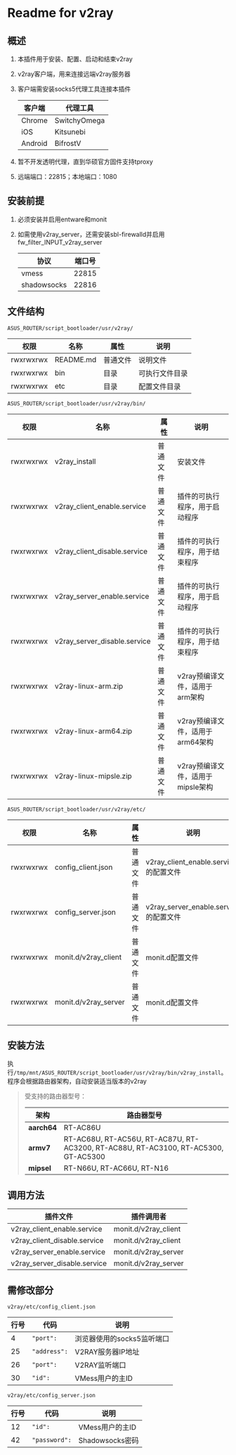 # Readme for v2ray

## 概述

1. 本插件用于安装、配置、启动和结束v2ray
2. v2ray客户端，用来连接远端v2ray服务器
3. 客户端需安装socks5代理工具连接本插件

   | 客户端    | 代理工具      |
   | --------- | ---------     |
   | Chrome    | SwitchyOmega  |
   | iOS       | Kitsunebi     |
   | Android   | BifrostV      |

4. 暂不开发透明代理，直到华硕官方固件支持tproxy
5. 远端端口：22815；本地端口：1080

## 安装前提

1. 必须安装并启用entware和monit
2. 如需使用v2ray_server，还需安装sbl-firewalld并启用fw_filter_INPUT_v2ray_server
   
   | 协议          | 端口号    |
   | ---           | ----      |
   | vmess         | 22815     |
   | shadowsocks   | 22816     |

## 文件结构

`ASUS_ROUTER/script_bootloader/usr/v2ray/`

| 权限      | 名称     | 属性     | 说明   |
| --------- | -------- | -------- | -------- |
| rwxrwxrwx | README.md | 普通文件 | 说明文件 |
| rwxrwxrwx | bin    | 目录     | 可执行文件目录 |
| rwxrwxrwx | etc    | 目录     | 配置文件目录 |

`ASUS_ROUTER/script_bootloader/usr/v2ray/bin/`

| 权限      | 名称                     | 属性     | 说明                                       |
| --------- | ------------------------ | -------- | ------------------------------------------ |
| rwxrwxrwx | v2ray_install         | 普通文件 | 安装文件                       |
| rwxrwxrwx | v2ray_client_enable.service  | 普通文件 | 插件的可执行程序，用于启动程序 |
| rwxrwxrwx | v2ray_client_disable.service | 普通文件 | 插件的可执行程序，用于结束程序 |
| rwxrwxrwx | v2ray_server_enable.service  | 普通文件 | 插件的可执行程序，用于启动程序 |
| rwxrwxrwx | v2ray_server_disable.service | 普通文件 | 插件的可执行程序，用于结束程序 |
| rwxrwxrwx | v2ray-linux-arm.zip | 普通文件 | v2ray预编译文件，适用于arm架构 |
| rwxrwxrwx | v2ray-linux-arm64.zip | 普通文件 | v2ray预编译文件，适用于arm64架构 |
| rwxrwxrwx | v2ray-linux-mipsle.zip | 普通文件 | v2ray预编译文件，适用于mipsle架构 |

`ASUS_ROUTER/script_bootloader/usr/v2ray/etc/`

| 权限      | 名称          | 属性     | 说明                 |
| --------- | ------------- | -------- | -------------------- |
| rwxrwxrwx | config_client.json | 普通文件 | v2ray_client_enable.service的配置文件 |
| rwxrwxrwx | config_server.json | 普通文件 | v2ray_server_enable.service的配置文件 |
| rwxrwxrwx | monit.d/v2ray_client | 普通文件 | monit.d配置文件 |
| rwxrwxrwx | monit.d/v2ray_server | 普通文件 | monit.d配置文件 |

## 安装方法

执行`/tmp/mnt/ASUS_ROUTER/script_bootloader/usr/v2ray/bin/v2ray_install`。程序会根据路由器架构，自动安装适当版本的v2ray

   > 受支持的路由器型号：
   >
   > | 架构        | 路由器型号                                                   |
   > | ----------- | ------------------------------------------------------------ |
   > | **aarch64** | RT-AC86U                                                     |
   > | **armv7**   | RT-AC68U, RT-AC56U, RT-AC87U, RT-AC3200, RT-AC88U, RT-AC3100, RT-AC5300, GT-AC5300 |
   > | **mipsel**  | RT-N66U, RT-AC66U, RT-N16                                    |

## 调用方法

| 插件文件                     | 插件调用者            |
| -----------------------      | --------------------- |
| v2ray_client_enable.service  | monit.d/v2ray_client  |
| v2ray_client_disable.service | monit.d/v2ray_client  |
| v2ray_server_enable.service  | monit.d/v2ray_server  |
| v2ray_server_disable.service | monit.d/v2ray_server  |

## 需修改部分

`v2ray/etc/config_client.json`

| 行号 | 代码                         | 说明                   |
| ---- | ---------------------------- | ---------------------- |
| 4   | `"port":`           | 浏览器使用的socks5监听端口       |
| 25   | `"address":`      | V2RAY服务器IP地址           |
| 26   | `"port":` | V2RAY监听端口 |
| 30   | `"id":`           | VMess用户的主ID           |

`v2ray/etc/config_server.json`

| 行号 | 代码                         | 说明                   |
| ---- | ---------------------------- | ---------------------- |
| 12   | `"id":`           | VMess用户的主ID       |
| 42   | `"password":`           | Shadowsocks密码           |